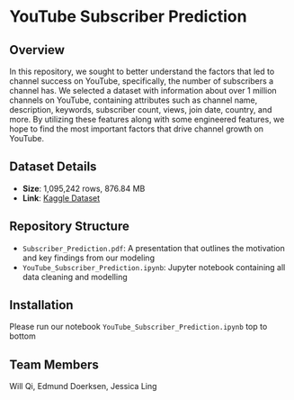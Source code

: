 # YouTube Subscriber Prediction

## Overview
In this repository, we sought to better understand the factors that led to channel success on YouTube, specifically, the number of subscribers a channel has. We selected a dataset with information about over 1 million channels on YouTube, containing attributes such as channel name, description, keywords, subscriber count, views, join date, country, and more. By utilizing these features along with some engineered features, we hope to find the most important factors that drive channel growth on YouTube.

## Dataset Details
- **Size**: 1,095,242 rows, 876.84 MB 
- **Link**: [Kaggle Dataset](https://www.kaggle.com/datasets/asaniczka/2024-youtube-channels-1-million)

## Repository Structure
- `Subscriber_Prediction.pdf`: A presentation that outlines the motivation and key findings from our modeling
- `YouTube_Subscriber_Prediction.ipynb`: Jupyter notebook containing all data cleaning and modelling

## Installation
Please run our notebook `YouTube_Subscriber_Prediction.ipynb` top to bottom

## Team Members
Will Qi, Edmund Doerksen, Jessica Ling
